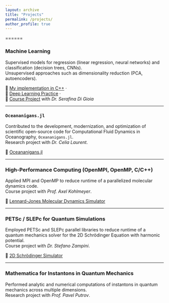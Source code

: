 ```yaml
---
layout: archive
title: "Projects"
permalink: /projects/
author_profile: true
---
```


======

### Machine Learning
Supervised models for regression (linear regression, neural networks) and classification (decision trees, CNNs).  
Unsupervised approaches such as dimensionality reduction (PCA, autoencoders).  

🔗 [My implementation in C++](https://github.com/NicolaAdrah/Machine_Learning_CPP) ·  
🔗 [Deep Learning Practice](https://github.com/NicolaAdrah/deep_learning_python) ·  
🔗 [Course Project](https://github.com/aredjil/Temperature-forecasting-for-different-cities-in-the-world/tree/main) with *Dr. Serafina Di Gioia*  

---

### `Oceananigans.jl`
Contributed to the development, modernization, and optimization of scientific open-source code for Computational Fluid Dynamics in Oceanography, `Oceananigans.jl`.  
Research project with *Dr. Celia Laurent*.  

🔗 [Oceananigans.jl](https://github.com/NicolaAdrah/Oceananigans.jl)  

---

### High-Performance Computing (OpenMPI, OpenMP, C/C++)
Applied MPI and OpenMP to reduce runtime of a parallelized molecular dynamics code.  
Course project with *Prof. Axel Kohlmeyer*.  

🔗 [Lennard-Jones Molecular Dynamics Simulator](https://github.com/NicolaAdrah/LJMD)  

---

### PETSc / SLEPc for Quantum Simulations
Employed PETSc and SLEPc parallel libraries to reduce runtime of a quantum mechanics solver for the 2D Schrödinger Equation with harmonic potential.  
Course project with *Dr. Stefano Zampini*.  

🔗 [2D Schrödinger Simulator](https://github.com/NicolaAdrah/SLEPc_Schrodinger)  

---

### Mathematica for Instantons in Quantum Mechanics
Performed analytic and numerical computations of instantons in quantum mechanics across multiple dimensions.  
Research project with *Prof. Pavel Putrov*.  
